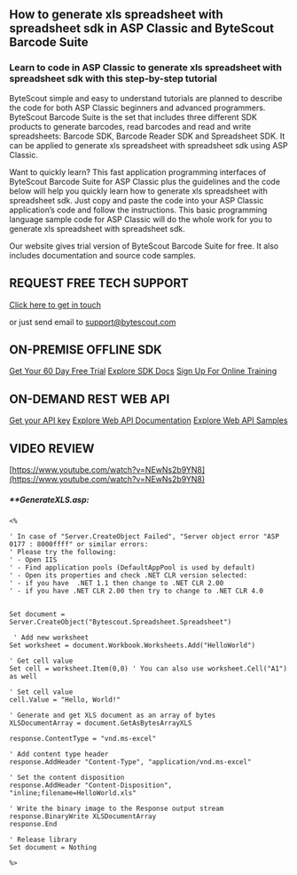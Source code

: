 ## How to generate xls spreadsheet with spreadsheet sdk in ASP Classic and ByteScout Barcode Suite

### Learn to code in ASP Classic to generate xls spreadsheet with spreadsheet sdk with this step-by-step tutorial

ByteScout simple and easy to understand tutorials are planned to describe the code for both ASP Classic beginners and advanced programmers. ByteScout Barcode Suite is the set that includes three different SDK products to generate barcodes, read barcodes and read and write spreadsheets: Barcode SDK, Barcode Reader SDK and Spreadsheet SDK. It can be applied to generate xls spreadsheet with spreadsheet sdk using ASP Classic.

Want to quickly learn? This fast application programming interfaces of ByteScout Barcode Suite for ASP Classic plus the guidelines and the code below will help you quickly learn how to generate xls spreadsheet with spreadsheet sdk. Just copy and paste the code into your ASP Classic application’s code and follow the instructions. This basic programming language sample code for ASP Classic will do the whole work for you to generate xls spreadsheet with spreadsheet sdk.

Our website gives trial version of ByteScout Barcode Suite for free. It also includes documentation and source code samples.

## REQUEST FREE TECH SUPPORT

[Click here to get in touch](https://bytescout.zendesk.com/hc/en-us/requests/new?subject=ByteScout%20Barcode%20Suite%20Question)

or just send email to [support@bytescout.com](mailto:support@bytescout.com?subject=ByteScout%20Barcode%20Suite%20Question) 

## ON-PREMISE OFFLINE SDK 

[Get Your 60 Day Free Trial](https://bytescout.com/download/web-installer?utm_source=github-readme)
[Explore SDK Docs](https://bytescout.com/documentation/index.html?utm_source=github-readme)
[Sign Up For Online Training](https://academy.bytescout.com/)


## ON-DEMAND REST WEB API

[Get your API key](https://pdf.co/documentation/api?utm_source=github-readme)
[Explore Web API Documentation](https://pdf.co/documentation/api?utm_source=github-readme)
[Explore Web API Samples](https://github.com/bytescout/ByteScout-SDK-SourceCode/tree/master/PDF.co%20Web%20API)

## VIDEO REVIEW

[https://www.youtube.com/watch?v=NEwNs2b9YN8](https://www.youtube.com/watch?v=NEwNs2b9YN8)




<!-- code block begin -->

##### ****GenerateXLS.asp:**
    
```
<%

' In case of "Server.CreateObject Failed", "Server object error "ASP 0177 : 8000ffff" or similar errors:
' Please try the following:
' - Open IIS 
' - Find application pools (DefaultAppPool is used by default)
' - Open its properties and check .NET CLR version selected:
' - if you have  .NET 1.1 then change to .NET CLR 2.00
' - if you have .NET CLR 2.00 then try to change to .NET CLR 4.0


Set document = Server.CreateObject("Bytescout.Spreadsheet.Spreadsheet")

 ' Add new worksheet
Set worksheet = document.Workbook.Worksheets.Add("HelloWorld")

' Get cell value
Set cell = worksheet.Item(0,0) ' You can also use worksheet.Cell("A1") as well

' Set cell value
cell.Value = "Hello, World!"

' Generate and get XLS document as an array of bytes
XLSDocumentArray = document.GetAsBytesArrayXLS

response.ContentType = "vnd.ms-excel"

' Add content type header 
response.AddHeader "Content-Type", "application/vnd.ms-excel"

' Set the content disposition
response.AddHeader "Content-Disposition", "inline;filename=HelloWorld.xls" 

' Write the binary image to the Response output stream 
response.BinaryWrite XLSDocumentArray
response.End

' Release library
Set document = Nothing

%>

```

<!-- code block end -->